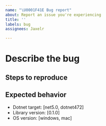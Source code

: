 ```yaml
---
name: "\U0001F41E Bug report"
about: Report an issue you're experiencing
title: ''
labels: bug
assignees: Jaxelr

---
```


# Describe the bug

<!-- A description of what the bug is. -->

## Steps to reproduce

<!-- Enumerate the steps to reproduce the error, if necessary. -->

## Expected behavior

<!-- What is expected to happen? -->

- Dotnet target: [net5.0, dotnet472]
- Library version: [0.1.0]
- OS version: [windows, mac]
